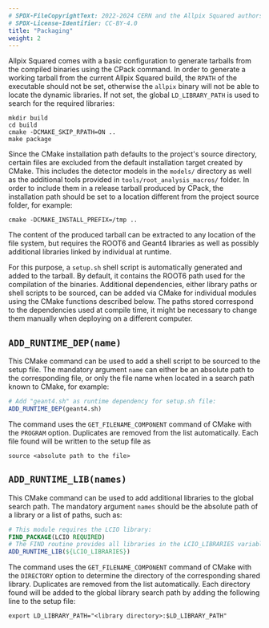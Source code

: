 ```yaml
---
# SPDX-FileCopyrightText: 2022-2024 CERN and the Allpix Squared authors
# SPDX-License-Identifier: CC-BY-4.0
title: "Packaging"
weight: 2
---
```


Allpix Squared comes with a basic configuration to generate tarballs from the compiled binaries using the CPack command. In
order to generate a working tarball from the current Allpix Squared build, the `RPATH` of the executable should not be set,
otherwise the `allpix` binary will not be able to locate the dynamic libraries. If not set, the global `LD_LIBRARY_PATH` is
used to search for the required libraries:

```shell
mkdir build
cd build
cmake -DCMAKE_SKIP_RPATH=ON ..
make package
```

Since the CMake installation path defaults to the project's source directory, certain files are excluded from the default
installation target created by CMake. This includes the detector models in the `models/` directory as well as the additional
tools provided in `tools/root_analysis_macros/` folder. In order to include them in a release tarball produced by CPack, the
installation path should be set to a location different from the project source folder, for example:

```shell
cmake -DCMAKE_INSTALL_PREFIX=/tmp ..
```

The content of the produced tarball can be extracted to any location of the file system, but requires the ROOT6 and Geant4
libraries as well as possibly additional libraries linked by individual at runtime.

For this purpose, a `setup.sh` shell script is automatically generated and added to the tarball. By default, it contains the
ROOT6 path used for the compilation of the binaries. Additional dependencies, either library paths or shell scripts to be
sourced, can be added via CMake for individual modules using the CMake functions described below. The paths stored correspond
to the dependencies used at compile time, it might be necessary to change them manually when deploying on a different
computer.

## `ADD_RUNTIME_DEP(name)`

This CMake command can be used to add a shell script to be sourced to the setup file. The mandatory argument `name` can
either be an absolute path to the corresponding file, or only the file name when located in a search path known to CMake, for
example:

```cmake
# Add "geant4.sh" as runtime dependency for setup.sh file:
ADD_RUNTIME_DEP(geant4.sh)
```

The command uses the `GET_FILENAME_COMPONENT` command of CMake with the `PROGRAM` option. Duplicates are removed from the
list automatically. Each file found will be written to the setup file as

```shell
source <absolute path to the file>
```

## `ADD_RUNTIME_LIB(names)`

This CMake command can be used to add additional libraries to the global search path. The mandatory argument `names` should
be the absolute path of a library or a list of paths, such as:

```cmake
# This module requires the LCIO library:
FIND_PACKAGE(LCIO REQUIRED)
# The FIND routine provides all libraries in the LCIO_LIBRARIES variable:
ADD_RUNTIME_LIB(${LCIO_LIBRARIES})
```

The command uses the `GET_FILENAME_COMPONENT` command of CMake with the `DIRECTORY` option to determine the directory of the
corresponding shared library. Duplicates are removed from the list automatically. Each directory found will be added to the
global library search path by adding the following line to the setup file:

```shell
export LD_LIBRARY_PATH="<library directory>:$LD_LIBRARY_PATH"
```
